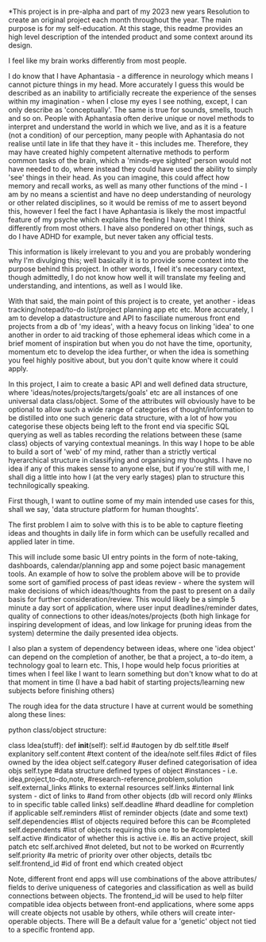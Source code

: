 *This project is in pre-alpha and part of my 2023 new years Resolution to 
create an original project each month throughout the year. The main purpose
is for my self-education. At this stage, this readme provides an high level
description of the intended product and some context around its design.


I feel like my brain works differently from most people.

I do know that I have Aphantasia - a difference in neurology which means I
cannot picture things in my head.
More accurately I guess this would be described as an inability to artificially
recreate the experience of the senses within my imagination - when I close my
eyes I see nothing, except, I can only describe as 'conceptually'. The same is
true for sounds, smells, touch and so on. People with Aphantasia often derive
unique or novel methods to interpret and understand the world in which we live,
and as it is a feature (not a condition) of our perception, many people with
Aphantasia do not realise until late in life that they have it - this includes
me. Therefore, they may have created highly competent alternative methods to
perform common tasks of the brain, which a 'minds-eye sighted' person would not
have needed to do, where instead they could have used the ability to simply
'see' things in their head. As you can imagine, this could affect how memory and
recall works, as well as many other functions of the mind - I am by no means a
scientist and have no deep understanding of neurology or other related
disciplines, so it would be remiss of me to assert beyond this, however I feel
the fact I have Aphantasia is likely the most impactful feature of my psyche
which explains the feeling I have; that I think differently from most others.
I have also pondered on other things, such as do I have ADHD for example, but
never taken any official tests.

This information is likely irrelevant to you and you are probably wondering why
I'm divulging this; well basically it is to provide some context into the
purpose behind this project. In other words, I feel it's necessary context,
though admittedly, I do not know how well it will translate my feeling and
understanding, and intentions, as well as I would like.

With that said, the main point of this project is to create, yet another - 
ideas tracking/notepad/to-do list/project planning app etc etc.
More accurately, I am to develop a datastructure and API to fasciliate
numerous front end projects from a db of 'my ideas', with a heavy focus
on linking 'idea' to one another in order to aid tracking of those
ephemeral ideas which come in a brief moment of inspiration but when you
do not have the time, oportunity, momentum etc to develop the idea further,
or when the idea is something you feel highly positive about, but you don't
quite know where it could apply.

In this project, I aim to create a basic API and well defined data structure,
where 'ideas/notes/projects/targets/goals' etc are all instances of one
universal data class/object. Some of the attributes will obviously have to be
optional to allow such a wide range of categories of thought/information to 
be distilled into one such generic data structure, with a lot of how you
categorise these objects being left to the front end via specific SQL querying
as well as tables recording the relations between these (same class) objects
of varying contextual meanings. In this way I hope to be able to build a sort
of 'web' of my mind, rather than a strictly vertical hyerarchical structure
in classifying and organising my thoughts. I have no idea if any of this 
makes sense to anyone else, but if you're still with me, I shall dig a little
into how I (at the very early stages) plan to structure this technilogically
speaking.

First though, I want to outline some of my main intended use cases for this,
shall we say, 'data structure platform for human thoughts'.

The first problem I aim to solve with this is to be able to capture fleeting
ideas and thoughts in daily life in form which can be usefully recalled and
applied later in time.

This will include some basic UI entry points in the form of note-taking, 
dashboards, calendar/planning app and some poject basic management tools.
An example of how to solve the problem above will be to provide some sort
of gamified process of past ideas review - where the system will make
decisions of which ideas/thoughts from the past to present on a daily basis
for further consideration/review. This would likely be a simple 5 minute a 
day sort of application, where user input deadlines/reminder dates, quality
of connections to other ideas/notes/projects (both high linkage for inspiring
development of ideas, and low linkage for pruning ideas from the system)
determine the daily presented idea objects.

I also plan a system of dependency between ideas, where one 'idea object'
can depend on the completion of another, be that a project, a to-do item,
a technology goal to learn etc. This, I hope would help focus priorities
at times when I feel like I want to learn something but don't know what to
do at that moment in time (I have a bad habit of starting projects/learning
new subjects before finishing others)

The rough idea for the data structure I have at current would be something 
along these lines:

python class/object structure:

class Idea(stuff):
    def __init__(self):
        self.id              #autogen by db
        self.title           #self explanitory
        self.content         #text content of the idea/note
        self.files           #dict of files owned by the idea object
        self.category        #user defined categorisation of idea objs
        self.type            #data structure defined types of object
                             #instances - i.e. idea,project,to-do,note,
                             #research-reference,problem,solution
        self.external_links  #links to external resources
        self.links           #internal link system - dict of links to
                             #and from other objects (db will record only
                             #links to in specific table called links)
        self.deadline        #hard deadline for completion if applicable
        self.reminders       #list of reminder objects (date and some text)
        self.dependencies    #list of objects required before this can be
                             #completed
        self.dependents      #list of objects requiring this one to be
                             #completed
        self.active          #indicator of whether this is active i.e.
                             #is an active project, skill patch etc
        self.archived        #not deleted, but not to be worked on
                             #currently
        self.priority        #a metric of priority over other objects, details tbc
        self.frontend_id     #id of front end which created object

Note, different front end apps will use combinations of the above attributes/
fields to derive uniqueness of categories and classification as well as build
connections between objects. The frontend_id will be used to help filter compatible
idea objects between front-end applications, where some apps will create objects
not usable by others, while others will create inter-operable objects. There will
Be a default value for a 'genetic' object not tied to a specific frontend app.
